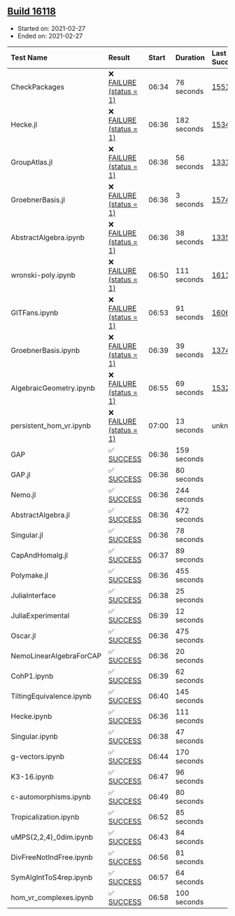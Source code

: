 ## [Build 16118](https://oscarci.mathematik.uni-kl.de/job/oscar/16118/)

* Started on: 2021-02-27
* Ended on: 2021-02-27

| Test Name    | Result | Start | Duration | Last Success | First Failure |
|:-------------|:-------|:------|:---------|:-------------|:--------------|
| CheckPackages | ❌ [FAILURE (status = 1)](https://oscarci.mathematik.uni-kl.de/job/oscar/16118/artifact/logs/build-16118/CheckPackages.log) | 06:34 | 76 seconds | [15514](https://oscarci.mathematik.uni-kl.de/job/oscar/15514/) | [15515](https://oscarci.mathematik.uni-kl.de/job/oscar/15515/) |
| Hecke.jl | ❌ [FAILURE (status = 1)](https://oscarci.mathematik.uni-kl.de/job/oscar/16118/artifact/logs/build-16118/Hecke.jl.log) | 06:36 | 182 seconds | [15344](https://oscarci.mathematik.uni-kl.de/job/oscar/15344/) | [15348](https://oscarci.mathematik.uni-kl.de/job/oscar/15348/) |
| GroupAtlas.jl | ❌ [FAILURE (status = 1)](https://oscarci.mathematik.uni-kl.de/job/oscar/16118/artifact/logs/build-16118/GroupAtlas.jl.log) | 06:36 | 56 seconds | [13311](https://oscarci.mathematik.uni-kl.de/job/oscar/13311/) | [13312](https://oscarci.mathematik.uni-kl.de/job/oscar/13312/) |
| GroebnerBasis.jl | ❌ [FAILURE (status = 1)](https://oscarci.mathematik.uni-kl.de/job/oscar/16118/artifact/logs/build-16118/GroebnerBasis.jl.log) | 06:36 | 3 seconds | [15745](https://oscarci.mathematik.uni-kl.de/job/oscar/15745/) | [15746](https://oscarci.mathematik.uni-kl.de/job/oscar/15746/) |
| AbstractAlgebra.ipynb | ❌ [FAILURE (status = 1)](https://oscarci.mathematik.uni-kl.de/job/oscar/16118/artifact/logs/build-16118/AbstractAlgebra.ipynb.log) | 06:36 | 38 seconds | [13355](https://oscarci.mathematik.uni-kl.de/job/oscar/13355/) | [13356](https://oscarci.mathematik.uni-kl.de/job/oscar/13356/) |
| wronski-poly.ipynb | ❌ [FAILURE (status = 1)](https://oscarci.mathematik.uni-kl.de/job/oscar/16118/artifact/logs/build-16118/wronski-poly.ipynb.log) | 06:50 | 111 seconds | [16117](https://oscarci.mathematik.uni-kl.de/job/oscar/16117/) | [16118](https://oscarci.mathematik.uni-kl.de/job/oscar/16118/) |
| GITFans.ipynb | ❌ [FAILURE (status = 1)](https://oscarci.mathematik.uni-kl.de/job/oscar/16118/artifact/logs/build-16118/GITFans.ipynb.log) | 06:53 | 91 seconds | [16068](https://oscarci.mathematik.uni-kl.de/job/oscar/16068/) | [16069](https://oscarci.mathematik.uni-kl.de/job/oscar/16069/) |
| GroebnerBasis.ipynb | ❌ [FAILURE (status = 1)](https://oscarci.mathematik.uni-kl.de/job/oscar/16118/artifact/logs/build-16118/GroebnerBasis.ipynb.log) | 06:39 | 39 seconds | [13748](https://oscarci.mathematik.uni-kl.de/job/oscar/13748/) | [13749](https://oscarci.mathematik.uni-kl.de/job/oscar/13749/) |
| AlgebraicGeometry.ipynb | ❌ [FAILURE (status = 1)](https://oscarci.mathematik.uni-kl.de/job/oscar/16118/artifact/logs/build-16118/AlgebraicGeometry.ipynb.log) | 06:55 | 69 seconds | [15322](https://oscarci.mathematik.uni-kl.de/job/oscar/15322/) | [15323](https://oscarci.mathematik.uni-kl.de/job/oscar/15323/) |
| persistent_hom_vr.ipynb | ❌ [FAILURE (status = 1)](https://oscarci.mathematik.uni-kl.de/job/oscar/16118/artifact/logs/build-16118/persistent_hom_vr.ipynb.log) | 07:00 | 13 seconds | unknown | unknown |
| GAP | ✅ [SUCCESS](https://oscarci.mathematik.uni-kl.de/job/oscar/16118/artifact/logs/build-16118/GAP.log) | 06:36 | 159 seconds |  |  |
| GAP.jl | ✅ [SUCCESS](https://oscarci.mathematik.uni-kl.de/job/oscar/16118/artifact/logs/build-16118/GAP.jl.log) | 06:36 | 80 seconds |  |  |
| Nemo.jl | ✅ [SUCCESS](https://oscarci.mathematik.uni-kl.de/job/oscar/16118/artifact/logs/build-16118/Nemo.jl.log) | 06:36 | 244 seconds |  |  |
| AbstractAlgebra.jl | ✅ [SUCCESS](https://oscarci.mathematik.uni-kl.de/job/oscar/16118/artifact/logs/build-16118/AbstractAlgebra.jl.log) | 06:36 | 472 seconds |  |  |
| Singular.jl | ✅ [SUCCESS](https://oscarci.mathematik.uni-kl.de/job/oscar/16118/artifact/logs/build-16118/Singular.jl.log) | 06:36 | 78 seconds |  |  |
| CapAndHomalg.jl | ✅ [SUCCESS](https://oscarci.mathematik.uni-kl.de/job/oscar/16118/artifact/logs/build-16118/CapAndHomalg.jl.log) | 06:37 | 89 seconds |  |  |
| Polymake.jl | ✅ [SUCCESS](https://oscarci.mathematik.uni-kl.de/job/oscar/16118/artifact/logs/build-16118/Polymake.jl.log) | 06:36 | 455 seconds |  |  |
| JuliaInterface | ✅ [SUCCESS](https://oscarci.mathematik.uni-kl.de/job/oscar/16118/artifact/logs/build-16118/JuliaInterface.log) | 06:38 | 25 seconds |  |  |
| JuliaExperimental | ✅ [SUCCESS](https://oscarci.mathematik.uni-kl.de/job/oscar/16118/artifact/logs/build-16118/JuliaExperimental.log) | 06:39 | 12 seconds |  |  |
| Oscar.jl | ✅ [SUCCESS](https://oscarci.mathematik.uni-kl.de/job/oscar/16118/artifact/logs/build-16118/Oscar.jl.log) | 06:36 | 475 seconds |  |  |
| NemoLinearAlgebraForCAP | ✅ [SUCCESS](https://oscarci.mathematik.uni-kl.de/job/oscar/16118/artifact/logs/build-16118/NemoLinearAlgebraForCAP.log) | 06:36 | 20 seconds |  |  |
| CohP1.ipynb | ✅ [SUCCESS](https://oscarci.mathematik.uni-kl.de/job/oscar/16118/artifact/logs/build-16118/CohP1.ipynb.log) | 06:39 | 62 seconds |  |  |
| TiltingEquivalence.ipynb | ✅ [SUCCESS](https://oscarci.mathematik.uni-kl.de/job/oscar/16118/artifact/logs/build-16118/TiltingEquivalence.ipynb.log) | 06:40 | 145 seconds |  |  |
| Hecke.ipynb | ✅ [SUCCESS](https://oscarci.mathematik.uni-kl.de/job/oscar/16118/artifact/logs/build-16118/Hecke.ipynb.log) | 06:36 | 111 seconds |  |  |
| Singular.ipynb | ✅ [SUCCESS](https://oscarci.mathematik.uni-kl.de/job/oscar/16118/artifact/logs/build-16118/Singular.ipynb.log) | 06:38 | 47 seconds |  |  |
| g-vectors.ipynb | ✅ [SUCCESS](https://oscarci.mathematik.uni-kl.de/job/oscar/16118/artifact/logs/build-16118/g-vectors.ipynb.log) | 06:44 | 170 seconds |  |  |
| K3-16.ipynb | ✅ [SUCCESS](https://oscarci.mathematik.uni-kl.de/job/oscar/16118/artifact/logs/build-16118/K3-16.ipynb.log) | 06:47 | 96 seconds |  |  |
| c-automorphisms.ipynb | ✅ [SUCCESS](https://oscarci.mathematik.uni-kl.de/job/oscar/16118/artifact/logs/build-16118/c-automorphisms.ipynb.log) | 06:49 | 80 seconds |  |  |
| Tropicalization.ipynb | ✅ [SUCCESS](https://oscarci.mathematik.uni-kl.de/job/oscar/16118/artifact/logs/build-16118/Tropicalization.ipynb.log) | 06:52 | 85 seconds |  |  |
| uMPS(2,2,4)_0dim.ipynb | ✅ [SUCCESS](https://oscarci.mathematik.uni-kl.de/job/oscar/16118/artifact/logs/build-16118/uMPS-2-2-4-_0dim.ipynb.log) | 06:43 | 84 seconds |  |  |
| DivFreeNotIndFree.ipynb | ✅ [SUCCESS](https://oscarci.mathematik.uni-kl.de/job/oscar/16118/artifact/logs/build-16118/DivFreeNotIndFree.ipynb.log) | 06:56 | 81 seconds |  |  |
| SymAlgIntToS4rep.ipynb | ✅ [SUCCESS](https://oscarci.mathematik.uni-kl.de/job/oscar/16118/artifact/logs/build-16118/SymAlgIntToS4rep.ipynb.log) | 06:57 | 64 seconds |  |  |
| hom_vr_complexes.ipynb | ✅ [SUCCESS](https://oscarci.mathematik.uni-kl.de/job/oscar/16118/artifact/logs/build-16118/hom_vr_complexes.ipynb.log) | 06:58 | 100 seconds |  |  |
